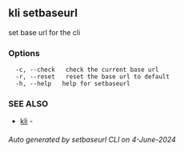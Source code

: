 ## kli setbaseurl

set base url for the cli



### Options

```
  -c, --check   check the current base url
  -r, --reset   reset the base url to default
  -h, --help   help for setbaseurl
```

### SEE ALSO

* [kli](kli.md)  - 

###### Auto generated by setbaseurl CLI on 4-June-2024
